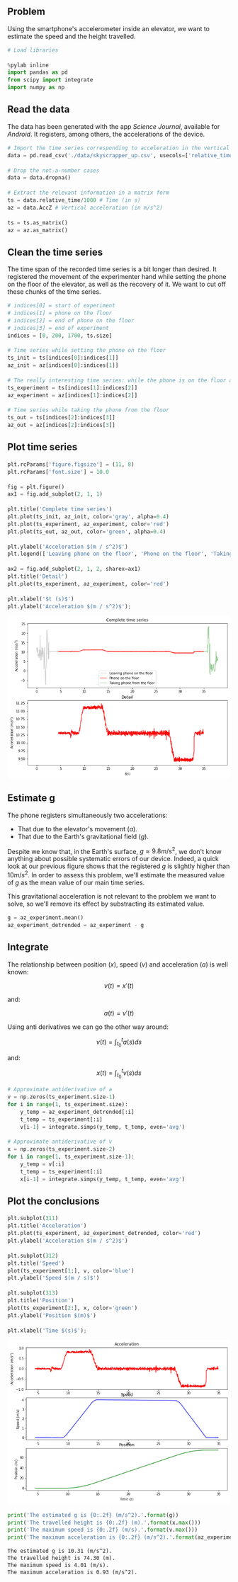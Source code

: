 
## Problem

Using the smartphone's accelerometer inside an elevator, we want to estimate the speed and the height travelled.


```python
# Load libraries

%pylab inline
import pandas as pd
from scipy import integrate
import numpy as np
```


## Read the data

The data has been generated with the app _Science Journal_, available for _Android_. It registers, among others, the accelerations of the device.


```python
# Import the time series corresponding to acceleration in the vertical axis
data = pd.read_csv('./data/skyscrapper_up.csv', usecols=['relative_time', 'AccZ'])

# Drop the not-a-number cases
data = data.dropna()

# Extract the relevant information in a matrix form
ts = data.relative_time/1000 # Time (in s)
az = data.AccZ # Vertical acceleration (in m/s^2)

ts = ts.as_matrix()
az = az.as_matrix()
```

## Clean the time series

The time span of the recorded time series is a bit longer than desired. It registered the movement of the experimenter hand while setting the phone on the floor of the elevator, as well as the recovery of it. We want to cut off these chunks of the time series.


```python
# indices[0] = start of experiment
# indices[1] = phone on the floor
# indices[2] = end of phone on the floor
# indices[3] = end of experiment
indices = [0, 200, 1700, ts.size]

# Time series while setting the phone on the floor
ts_init = ts[indices[0]:indices[1]]
az_init = az[indices[0]:indices[1]]

# The really interesting time series: while the phone is on the floor and the only registered movement is the elevator's
ts_experiment = ts[indices[1]:indices[2]]
az_experiment = az[indices[1]:indices[2]]

# Time series while taking the phone from the floor
ts_out = ts[indices[2]:indices[3]]
az_out = az[indices[2]:indices[3]]
```

## Plot time series


```python
plt.rcParams['figure.figsize'] = (11, 8)
plt.rcParams['font.size'] = 10.0

fig = plt.figure()
ax1 = fig.add_subplot(2, 1, 1)

plt.title('Complete time series')
plt.plot(ts_init, az_init, color='gray', alpha=0.4)
plt.plot(ts_experiment, az_experiment, color='red')
plt.plot(ts_out, az_out, color='green', alpha=0.4)

plt.ylabel('Acceleration $(m / s^2)$')
plt.legend(['Leaving phone on the floor', 'Phone on the floor', 'Taking phone from the floor']);

ax2 = fig.add_subplot(2, 1, 2, sharex=ax1)
plt.title('Detail')
plt.plot(ts_experiment, az_experiment, color='red')

plt.xlabel('$t (s)$')
plt.ylabel('Acceleration $(m / s^2)$');
```


![png](./img/output_6_0.png)


## Estimate g

The phone registers simultaneously two accelerations:

* That due to the elevator's movement ($a$).
* That due to the Earth's gravitational field ($g$).

Despite we know that, in the Earth's surface, $g \approx 9.8 m/s^2$, we don't know anything about possible systematic errors of our device. Indeed, a quick look at our previous figure shows that the registered $g$ is slightly higher than $10 m/s^2$. In order to assess this problem, we'll estimate the measured value of $g$ as the mean value of our main time series.

This gravitational acceleration is not relevant to the problem we want to solve, so we'll remove its effect by substracting its estimated value.


```python
g = az_experiment.mean()
az_experiment_detrended = az_experiment - g
```

## Integrate

The relationship between position ($x$), speed ($v$) and acceleration ($a$) is well known:

$$v(t) = x'(t)$$

and:

$$a(t) = v'(t)$$

Using anti derivatives we can go the other way around:

$$v(t) = \int_{t_0}^t a(s) ds$$

and:

$$x(t) = \int_{t_0}^t v(s) ds$$


```python
# Approximate antiderivative of a
v = np.zeros(ts_experiment.size-1)
for i in range(1, ts_experiment.size):
    y_temp = az_experiment_detrended[:i]
    t_temp = ts_experiment[:i]
    v[i-1] = integrate.simps(y_temp, t_temp, even='avg')

# Approximate antiderivative of v
x = np.zeros(ts_experiment.size-2)
for i in range(1, ts_experiment.size-1):
    y_temp = v[:i]
    t_temp = ts_experiment[:i]
    x[i-1] = integrate.simps(y_temp, t_temp, even='avg')
```

## Plot the conclusions


```python
plt.subplot(311)
plt.title('Acceleration')
plt.plot(ts_experiment, az_experiment_detrended, color='red')
plt.ylabel('Acceleration $(m / s^2)$')

plt.subplot(312)
plt.title('Speed')
plot(ts_experiment[1:], v, color='blue')
plt.ylabel('Speed $(m / s)$')

plt.subplot(313)
plt.title('Position')
plot(ts_experiment[2:], x, color='green')
plt.ylabel('Position $(m)$')

plt.xlabel('Time $(s)$');
```


![png](./img/output_12_0.png)



```python
print('The estimated g is {0:.2f} (m/s^2).'.format(g))
print('The travelled height is {0:.2f} (m).'.format(x.max()))
print('The maximum speed is {0:.2f} (m/s).'.format(v.max()))
print('The maximum acceleration is {0:.2f} (m/s^2).'.format(az_experiment_detrended.max()))
```

    The estimated g is 10.31 (m/s^2).
    The travelled height is 74.30 (m).
    The maximum speed is 4.01 (m/s).
    The maximum acceleration is 0.93 (m/s^2).
